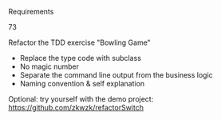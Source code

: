 Requirements

73

Refactor the TDD exercise "Bowling Game"

- Replace the type code with subclass
- No magic number
- Separate the command line output from the business logic
- Naming convention & self explanation

Optional: try yourself with the demo project: https://github.com/zkwzk/refactorSwitch